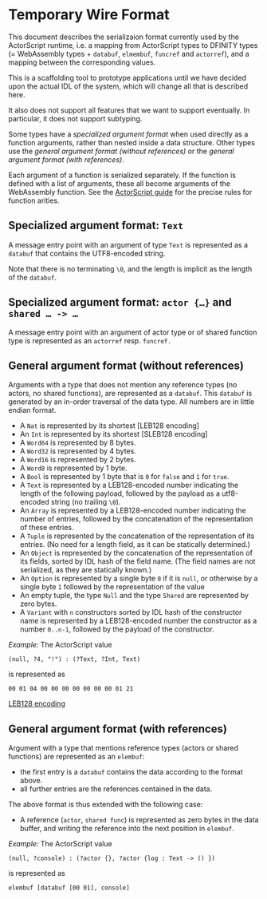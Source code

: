 Temporary Wire Format
=====================

This document describes the serializaion format currently used by the
ActorScript runtime, i.e. a mapping from ActorScript types to DFINITY types (=
WebAssembly types + `databuf`, `elmembuf`, `funcref` and `actorref`), and a
mapping between the corresponding values.

This is a scaffolding tool to prototype applications until we have decided upon
the actual IDL of the system, which will change all that is described here.

It also does not support all features that we want to support eventually. In
particular, it does not support subtyping.

Some types have a *specialized argument format* when used directly as a
function arguments, rather than nested inside a data structure. Other types use
the _general argument format (without references)_ or the _general argument
format (with references)_.

Each argument of a function is serialized separately. If the function is
defined with a list of arguments, these all become arguments of the WebAssembly
function. See the [ActorScript guide](https://hydra.oregon.dfinity.build//job/dfinity-ci-build/actorscript.pr-252/users-guide/latest/download/1/guide/#function-types) for the precise rules for function arities.


Specialized argument format: `Text`
-------------------------------------

A message entry point with an argument of type `Text` is represented as a `databuf` that contains the UTF8-encoded string.

Note that there is no terminating `\0`, and the length is implicit as the
length of the `databuf`.

Specialized argument format: `actor {…}` and `shared … -> …`
------------------------------------------------------------

A message entry point with an argument of actor type or of shared function type is represented as an `actorref` resp. `funcref.`

General argument format (without references)
--------------------------------------------

Arguments with a type that does not mention any reference types (no actors, no
shared functions), are represented as a `databuf`. This `databuf` is generated
by an in-order traversal of the data type. All numbers are in little endian
format.

 * A `Nat` is represented by its shortest [LEB128 encoding]
 * An `Int` is represented by its shortest [SLEB128 encoding]
 * A `Word64` is represented by 8 bytes.
 * A `Word32` is represented by 4 bytes.
 * A `Word16` is represented by 2 bytes.
 * A `Word8` is represented by 1 byte.
 * A `Bool` is represented by 1 byte that is `0` for `false` and `1` for `true`.
 * A `Text` is represented by a LEB128-encoded number indicating the length of
   the following payload, followed by the payload as a utf8-encoded string (no
   trailing `\0`).
 * An `Array` is represented by a LEB128-encoded number indicating the number
   of entries, followed by the concatenation of the representation of these
   entries.
 * A `Tuple` is represented by the concatenation of the representation of its
   entries. (No need for a length field, as it can be statically determined.)
 * An `Object` is represented by the concatenation of the representation of its
   fields, sorted by IDL hash of the field name.
   (The field names are not serialized, as they are statically known.)
 * An `Option` is represented by a single byte `0` if it is `null`, or
   otherwise by a single byte `1` followed by the representation of the value
 * An empty tuple, the type `Null` and the type `Shared` are represented by
   zero bytes.
 * A `Variant` with `n` constructors sorted by IDL hash of the constructor name
   is represented by a LEB128-encoded number the constructor as a number
   `0..n-1`, followed by the payload of the constructor.

*Example:* The ActorScript value
```
(null, ?4, "!") : (?Text, ?Int, Text)
```
is represented as
```
00 01 04 00 00 00 00 00 00 00 01 21
```

[LEB128 encoding](https://en.wikipedia.org/wiki/LEB128)

General argument format (with references)
-----------------------------------------

Argument with a type that mentions reference types (actors or shared functions)
are represented as an `elembuf`:

 * the first entry is a `databuf` contains the data according to the format
   above.
 * all further entries are the references contained in the data.

The above format is thus extended with the following case:

 * A reference (`actor`, `shared func`) is represented as zero bytes in the data
   buffer, and writing the reference into the next position in `elembuf`.


*Example:* The ActorScript value
```
(null, ?console) : (?actor {}, ?actor {log : Text -> () })
```
is represented as
```
elembuf [databuf [00 01], console]
```
